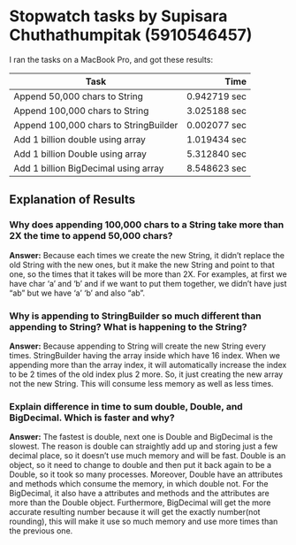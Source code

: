 # Stopwatch tasks by Supisara Chuthathumpitak (5910546457)

I ran the tasks on a MacBook Pro, and got these results:

Task														| Time
----------------------------------------|--------------------------:
Append 50,000 chars to String		|0.942719 sec
Append 100,000 chars to String		|3.025188 sec
Append 100,000 chars to StringBuilder	|0.002077 sec	
Add 1 billion double using array	|1.019434 sec	
Add 1 billion Double using array	|5.312840 sec
Add 1 billion BigDecimal using array	|8.548623 sec

## Explanation of Results

### Why does appending 100,000 chars to a String take more than 2X the time to append 50,000 chars? 
**Answer:** Because each times we create the new String, it didn’t replace the old String with the new ones, but it make the new String and point to that one, so the times that it takes will be more than 2X. For examples, at first we have char ‘a’ and ‘b’ and if we want to put them together, we didn’t have just “ab” but we have ‘a’ ‘b’ and also “ab”.

### Why is appending to StringBuilder so much different than appending to String? What is happening to the String?  
**Answer:** Because appending to String will create the new String every times. StringBuilder having the array inside which have 16 index. When we appending more than the array index, it will automatically increase the index to be 2 times of the old index plus 2 more. So, it just creating the new array not the new String. This will consume less memory as well as less times.

### Explain difference in time to sum double, Double, and BigDecimal. Which is faster and why?  
**Answer:** The fastest is double, next one is Double and BigDecimal is the slowest. The reason is double can straightly add up and storing just a few decimal place, so it doesn’t use much memory and will be fast. Double is an object, so it need to change to double and then put it back again to be a Double, so it took so many processes. Moreover, Double have an attributes and methods which consume the memory, in which double not. For the BigDecimal, it also have a attributes and methods and the attributes are more than the Double object. Furthermore, BigDecimal will get the more accurate resulting number because it will get the exactly number(not rounding), this will make it use so much memory and use more times than the previous one.
